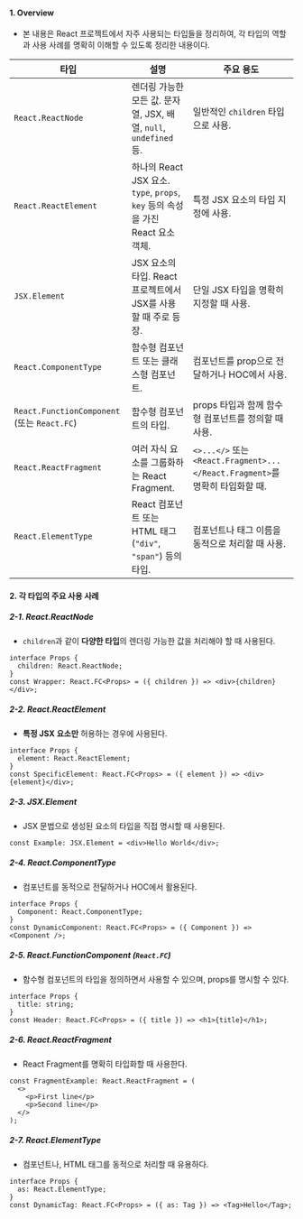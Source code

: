 
#### 1. Overview

- 본 내용은 React 프로젝트에서 자주 사용되는 타입들을 정리하여, 각 타입의 역할과 사용 사례를 명확히 이해할 수 있도록 정리한 내용이다.

| **타입**                                    | **설명**                                                          | **주요 용도**                                                         |
| ----------------------------------------- | --------------------------------------------------------------- | ----------------------------------------------------------------- |
| `React.ReactNode`                         | 렌더링 가능한 모든 값. 문자열, JSX, 배열, `null`, `undefined` 등.              | 일반적인 `children` 타입으로 사용.                                          |
| `React.ReactElement`                      | 하나의 React JSX 요소. `type`, `props`, `key` 등의 속성을 가진 React 요소 객체. | 특정 JSX 요소의 타입 지정에 사용.                                             |
| `JSX.Element`                             | JSX 요소의 타입. React 프로젝트에서 JSX를 사용할 때 주로 등장.                      | 단일 JSX 타입을 명확히 지정할 때 사용.                                          |
| `React.ComponentType`                     | 함수형 컴포넌트 또는 클래스형 컴포넌트.                                          | 컴포넌트를 prop으로 전달하거나 HOC에서 사용.                                      |
| `React.FunctionComponent` (또는 `React.FC`) | 함수형 컴포넌트의 타입.                                                   | props 타입과 함께 함수형 컴포넌트를 정의할 때 사용.                                  |
| `React.ReactFragment`                     | 여러 자식 요소를 그룹화하는 React Fragment.                                 | `<>...</>` 또는 `<React.Fragment>...</React.Fragment>`를 명확히 타입화할 때. |
| `React.ElementType`                       | React 컴포넌트 또는 HTML 태그(`"div"`, `"span"`) 등의 타입.                 | 컴포넌트나 태그 이름을 동적으로 처리할 때 사용.                                       |

#### 2. 각 타입의 주요 사용 사례

##### 2-1. **React.ReactNode**
- `children`과 같이 **다양한 타입**의 렌더링 가능한 값을 처리해야 할 때 사용된다.
```tsx
interface Props {
  children: React.ReactNode;
}
const Wrapper: React.FC<Props> = ({ children }) => <div>{children}</div>;

```

##### 2-2. **React.ReactElement**
- **특정 JSX 요소만** 허용하는 경우에 사용된다.
```tsx
interface Props {
  element: React.ReactElement;
}
const SpecificElement: React.FC<Props> = ({ element }) => <div>{element}</div>;
```

##### 2-3. **JSX.Element**
- JSX 문법으로 생성된 요소의 타입을 직접 명시할 때 사용된다.
```tsx
const Example: JSX.Element = <div>Hello World</div>;
```

##### 2-4. **React.ComponentType**
- 컴포넌트를 동적으로 전달하거나 HOC에서 활용된다.
```tsx
interface Props {
  Component: React.ComponentType;
}
const DynamicComponent: React.FC<Props> = ({ Component }) => <Component />;

```

##### 2-5.  **React.FunctionComponent** (`React.FC`)
- 함수형 컴포넌트의 타입을 정의하면서 사용할 수 있으며, props를 명시할 수 있다.
```tsx
interface Props {
  title: string;
}
const Header: React.FC<Props> = ({ title }) => <h1>{title}</h1>;
```

##### 2-6. **React.ReactFragment**
- React Fragment를 명확히 타입화할 때 사용한다.
```tsx
const FragmentExample: React.ReactFragment = (
  <>
    <p>First line</p>
    <p>Second line</p>
  </>
);
```

##### 2-7. **React.ElementType**
- 컴포넌트나, HTML 태그를 동적으로 처리할 때 유용하다.
```tsx
interface Props {
  as: React.ElementType;
}
const DynamicTag: React.FC<Props> = ({ as: Tag }) => <Tag>Hello</Tag>;

```